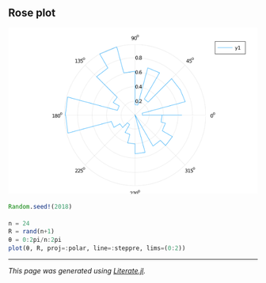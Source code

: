 ## Rose plot

![rose.png](images/rose.png)

```julia
Random.seed!(2018)

n = 24
R = rand(n+1)
θ = 0:2pi/n:2pi
plot(θ, R, proj=:polar, line=:steppre, lims=(0:2))
```

---

*This page was generated using [Literate.jl](https://github.com/fredrikekre/Literate.jl).*

